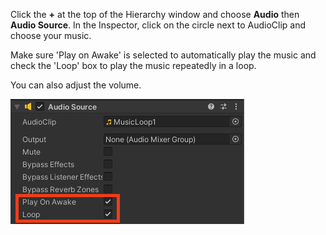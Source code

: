 Click the **+** at the top of the Hierarchy window and choose **Audio** then **Audio Source**. In the Inspector, click on the circle next to AudioClip and choose your music.

Make sure 'Play on Awake' is selected to automatically play the music and check the 'Loop' box to play the music repeatedly in a loop.

You can also adjust the volume.

![Audio source component with MenuTheme clip selected and Play on Awake and Loop settings checked.](images/audio-loop.png)
